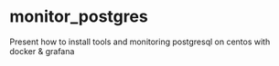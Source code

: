 # monitor_postgres
Present how to install tools and monitoring postgresql on centos with docker &amp; grafana
